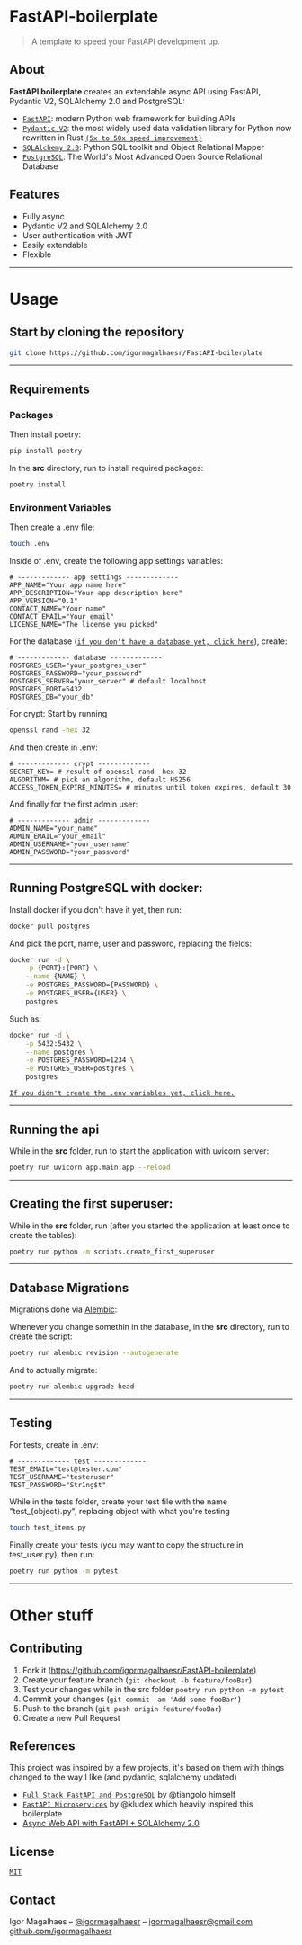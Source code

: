 # FastAPI-boilerplate
>A template to speed your FastAPI development up.

## About
**FastAPI boilerplate** creates an extendable async API using FastAPI, Pydantic V2, SQLAlchemy 2.0 and PostgreSQL:
- [`FastAPI`](https://fastapi.tiangolo.com): modern Python web framework for building APIs
- [`Pydantic V2`](https://docs.pydantic.dev/2.4/): the most widely used data validation library for Python now rewritten in Rust [`(5x to 50x speed improvement)`](https://docs.pydantic.dev/latest/blog/pydantic-v2-alpha/)
- [`SQLAlchemy 2.0`](https://docs.sqlalchemy.org/en/20/changelog/whatsnew_20.html): Python SQL toolkit and Object Relational Mapper
- [`PostgreSQL`](https://www.postgresql.org): The World's Most Advanced Open Source Relational Database

## Features
  - Fully async
  - Pydantic V2 and SQLAlchemy 2.0
  - User authentication with JWT
  - Easily extendable
  - Flexible

___
# Usage
## Start by cloning the repository
```sh
git clone https://github.com/igormagalhaesr/FastAPI-boilerplate
```
___
## Requirements
### Packages
Then install poetry:
```sh
pip install poetry
```

In the **src** directory, run to install required packages:
```sh
poetry install
```

### Environment Variables
Then create a .env file:
```sh
touch .env
```

Inside of .env, create the following app settings variables:
```
# ------------- app settings ------------- 
APP_NAME="Your app name here"
APP_DESCRIPTION="Your app description here"
APP_VERSION="0.1"
CONTACT_NAME="Your name"
CONTACT_EMAIL="Your email"
LICENSE_NAME="The license you picked"
```

For the database ([`if you don't have a database yet, click here`](#running-postgresql-with-docker)), create: 
```
# ------------- database ------------- 
POSTGRES_USER="your_postgres_user"
POSTGRES_PASSWORD="your_password"
POSTGRES_SERVER="your_server" # default localhost
POSTGRES_PORT=5432 
POSTGRES_DB="your_db"
```

For crypt:
Start by running
```sh
openssl rand -hex 32
```

And then create in .env:
```
# ------------- crypt -------------
SECRET_KEY= # result of openssl rand -hex 32
ALGORITHM= # pick an algorithm, default HS256
ACCESS_TOKEN_EXPIRE_MINUTES= # minutes until token expires, default 30
```

And finally for the first admin user:
```
# ------------- admin -------------
ADMIN_NAME="your_name"
ADMIN_EMAIL="your_email"
ADMIN_USERNAME="your_username"
ADMIN_PASSWORD="your_password"
```

___
## Running PostgreSQL with docker:
Install docker if you don't have it yet, then run:
```sh
docker pull postgres
```

And pick the port, name, user and password, replacing the fields:
```sh
docker run -d \
    -p {PORT}:{PORT} \
    --name {NAME} \
    -e POSTGRES_PASSWORD={PASSWORD} \
    -e POSTGRES_USER={USER} \
    postgres
```

Such as:
```sh
docker run -d \
    -p 5432:5432 \
    --name postgres \
    -e POSTGRES_PASSWORD=1234 \
    -e POSTGRES_USER=postgres \
    postgres
```

[`If you didn't create the .env variables yet, click here.`](#environment-variables)

___
## Running the api
While in the **src** folder, run to start the application with uvicorn server:
```sh
poetry run uvicorn app.main:app --reload
```

___
## Creating the first superuser:
While in the **src** folder, run (after you started the application at least once to create the tables):
```sh
poetry run python -m scripts.create_first_superuser
```

___
## Database Migrations
Migrations done via [Alembic](https://alembic.sqlalchemy.org/en/latest/):

Whenever you change somethin in the database, in the **src** directory, run to create the script:
```sh
poetry run alembic revision --autogenerate
```

And to actually migrate:
```sh
poetry run alembic upgrade head
```

___
## Testing
For tests, create in .env:
```
# ------------- test -------------
TEST_EMAIL="test@tester.com"
TEST_USERNAME="testeruser"
TEST_PASSWORD="Str1ng$t"
```

While in the tests folder, create your test file with the name "test_{object}.py", replacing object with what you're testing
```sh
touch test_items.py
```

Finally create your tests (you may want to copy the structure in test_user.py), then run:
```sh
poetry run python -m pytest
```
___
# Other stuff
## Contributing
1. Fork it (https://github.com/igormagalhaesr/FastAPI-boilerplate)
2. Create your feature branch (`git checkout -b feature/fooBar`)
3. Test your changes while in the src folder `poetry run python -m pytest`
4. Commit your changes (`git commit -am 'Add some fooBar'`)
5. Push to the branch (`git push origin feature/fooBar`)
6. Create a new Pull Request

## References
This project was inspired by a few projects, it's based on them with things changed to the way I like (and pydantic, sqlalchemy updated)
* [`Full Stack FastAPI and PostgreSQL`](https://github.com/tiangolo/full-stack-fastapi-postgresql) by @tiangolo himself
* [`FastAPI Microservices`](https://github.com/Kludex/fastapi-microservices) by @kludex which heavily inspired this boilerplate
* [Async Web API with FastAPI + SQLAlchemy 2.0](https://github.com/rhoboro/async-fastapi-sqlalchemy)

## License
[`MIT`](LICENSE.md)

## Contact
Igor Magalhaes – [@igormagalhaesr](https://twitter.com/igormagalhaesr) – igormagalhaesr@gmail.com
[github.com/igormagalhaesr](https://github.com/igormagalhaesr/)